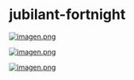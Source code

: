 ﻿# jubilant-fortnight
[![imagen.png](https://i.postimg.cc/nr9MMzQn/imagen.png)](https://postimg.cc/vxMGNGzK)

[![imagen.png](https://i.postimg.cc/HLMxSNR4/imagen.png)](https://postimg.cc/xk0n860c)

[![imagen.png](https://i.postimg.cc/cHS2L3D8/imagen.png)](https://postimg.cc/Z9wVfWzT)
